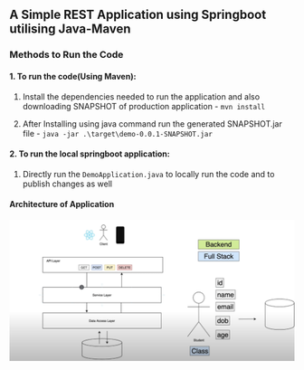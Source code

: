 ## A Simple REST Application using Springboot utilising Java-Maven

### Methods to Run the Code

#### 1. To run the code(Using Maven):

1. Install the dependencies needed to run the application and also downloading SNAPSHOT of production application - `mvn install`

2. After Installing using java command run the generated SNAPSHOT.jar file - `java -jar .\target\demo-0.0.1-SNAPSHOT.jar`

#### 2. To run the local springboot application:

1. Directly run the `DemoApplication.java` to locally run the code and to publish changes as well

#### Architecture of Application

![architecture](Layers.png)
